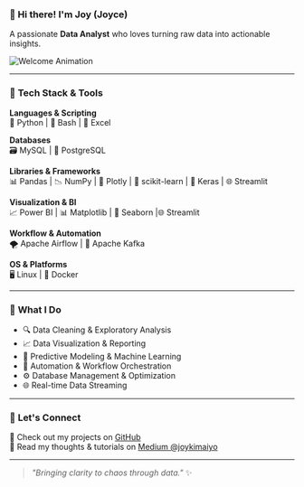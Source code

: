 ### 👋 Hi there! I'm **Joy (Joyce)**  
A passionate **Data Analyst** who loves turning raw data into actionable insights.

![Welcome Animation](https://your-gif-url.com/welcome.gif)

---

### 🔧 **Tech Stack & Tools**

**Languages & Scripting**  
🐍 Python | 🐚 Bash | 📑 Excel

**Databases**  
🗃️ MySQL | 🐘 PostgreSQL

**Libraries & Frameworks**  
📊 Pandas | 📉 NumPy | 📌 Plotly | 🎯 scikit-learn | 🧠 Keras | 🌐 Streamlit  

**Visualization & BI**  
📈 Power BI | 📊 Matplotlib | 🧩 Seaborn  |🌐 Streamlit 

**Workflow & Automation**  
🌪️ Apache Airflow | 📡 Apache Kafka  

**OS & Platforms**  
🖥️ Linux | 🐳 Docker

---

### 📌 **What I Do**

- 🔍 Data Cleaning & Exploratory Analysis  
- 📈 Data Visualization & Reporting  
- 🧠 Predictive Modeling & Machine Learning  
- 🔄 Automation & Workflow Orchestration  
- ⚙️ Database Management & Optimization  
- 🌐 Real-time Data Streaming  

---

### 🌟 **Let's Connect**

📂 Check out my projects on [GitHub](https://github.com/your-github)  
📝 Read my thoughts & tutorials on [Medium @joykimaiyo](https://medium.com/@joy.kimaiyo)

---

> _"Bringing clarity to chaos through data."_ ✨

